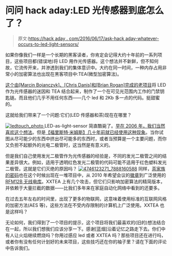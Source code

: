 # 问问 hack aday:LED 光传感器到底怎么了？

> 原文:[https://hack aday . com/2016/06/17/ask-hack aday-whatever-occurs-to-led-light-sensors/](https://hackaday.com/2016/06/17/ask-hackaday-whatever-happened-to-led-light-sensors/)

如果你像我们一样是一个长期的黑客读者，你肯定会记得大约十年前的一系列项目，这些项目都(错误地)将 LED 用作光传感器。这个想法并不新鲜，但不知何故，它流传开来，并渗透到我们的集体意识中。大约在同一时间，一种内存占用非常小的加密算法也出现在黑客项目中:TEA(微型加密算法)。

[这个由[Marcin Bojanczyk]、[Chris Danis]和[Brian Rogan]完成的老项目](https://courses.cit.cornell.edu/ee476/FinalProjects/s2006/bcr6/final_report/index.html)将 LED 作为光传感器的迷因和 TEA 结合起来，制作了一个在可见光范围内工作的门禁钥匙链。而且他们几乎不用任何东西——几个 led 和 2Kb 多一点的代码。挺甜蜜的。

这就给我们带来了一个问题:它们(LED 传感器和茶)现在在哪里？

[![ledtouch_photo](../Images/5c89c68e04e5341fdd1244085775a16f.png) ](https://hackaday.com/wp-content/uploads/2016/05/ledtouch_photo.jpg) LED-as-light-sensor 简直酷毙了。[早在 2006 年，我们当然喜欢这个想法](http://hackaday.com/2006/02/21/low-cost-sensing-and-communication-with-an-led/)。但是[【福里斯特·米姆斯】几十年前就已经使用这种现象](https://hackaday.com/2015/10/13/citizenscience/)。当你试图从尽可能少的东西中挤出尽可能多的东西时，或者当预算是一个主要问题，而你又负担不起额外的光电二极管时，这当然是有意义的。

但是我们自己使用发光二极管作为光传感器的经验是，不同的发光二极管之间的结果差异很大。例如，适用于透明红色发光二极管的代码可能不适用于红色塑料发光二极管。这就是它们灭绝的原因吗？
[![4746123271_7888160588](../Images/546c47643b83fb34872a8ae2b7f9fa8b.png)](https://hackaday.com/wp-content/uploads/2016/05/4746123271_7888160588.jpg) 同样，[茶家族的密码](https://en.wikipedia.org/wiki/XTEA)也在这个时候出现在一堆项目中，从 2010 年希望会议的[徽章](http://travisgoodspeed.blogspot.de/2010/06/hacking-next-hope-badge.html)到广泛使用的 [RFM12B 无线电库](https://github.com/LowPowerLab/RFM12B)。XXTEA 上有几个攻击，但它们只影响加密算法的精简版本，并依赖于大量拦截的数据——比我们多年来在家庭自动化网络中看到的还要多。

在过去五年左右的时间里，出现了更多的物联网，这意味着使用标准的互联网风格的加密方法(AES 等)，这些方法在不受内存限制的计算机上广泛使用。XXTEA 也是这样吗？

无论如何，我们得到了一个项目的提示，这个项目将我们最喜欢的(旧的)想法结合在一起，所以我们想我们应该分享一下。感谢[蓝烟]沿着记忆之路走下去。你们中有人让火焰继续燃烧吗？你用过感应 led 或者 XXTEA 吗？那些项目还在进行吗，或者你有没有任何计划好的未来项目，这些技巧还在你的袖子里？请在下面的评论中告诉我们。